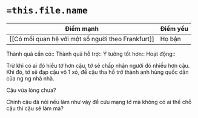 # `=this.file.name`


| Điểm mạnh                                          | Điểm yếu |
| -------------------------------------------------- | -------- |
| [[Có mối quan hệ với một số người theo Frankfurt]] | Họ bận   | 

Thành quả cần có:: 
Thành quả hỗ trợ:: 
Ý tưởng tốt hơn:: 
Hoạt động:: 


Trừ khi có ai đó hiểu tớ hơn cậu, tớ sẽ chấp nhận người đó nhiều hơn cậu. Khi đó, tớ sẽ đạp cậu vô 1 xó, để cậu tha hồ trở thành anh hùng quốc dân của ng ng nhà nhà.

Cậu vừa lòng chưa?

Chính cậu đã nói nếu làm như vậy để cứu mạng tớ mà không có ai thế chỗ cậu thì cậu sẽ làm mà?
